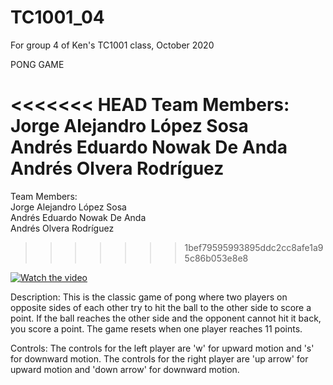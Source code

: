 # TC1001_04
For group 4 of Ken's TC1001 class, October 2020

PONG GAME

<<<<<<< HEAD
Team Members:
    Jorge Alejandro López Sosa\
    Andrés Eduardo Nowak De Anda\
    Andrés Olvera Rodríguez
=======
Team Members: \
    Jorge Alejandro López Sosa \
    Andrés Eduardo Nowak De Anda \
    Andrés Olvera Rodríguez
>>>>>>> 1bef79595993895ddc2cc8afe1a95c86b053e8e8

[![Watch the video](https://i.imgur.com/vKb2F1B.png)](https://youtu.be/maDIb-jdNWM)


Description:
    This is the classic game of pong where two players on opposite sides of each other try to hit the ball to the other side to score a point. If the ball reaches the other side and the opponent cannot hit it back, you score a point. The game resets when one player reaches 11 points.

Controls:
    The controls for the left player are 'w' for upward motion and 's' for downward motion.
    The controls for the right player are 'up arrow' for upward motion and 'down arrow' for downward motion.